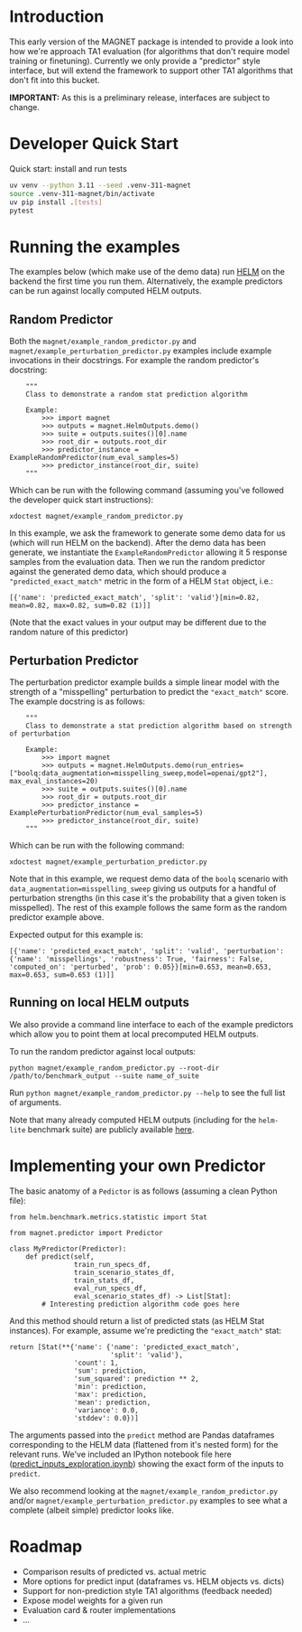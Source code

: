 # Introduction

This early version of the MAGNET package is intended to provide a look into how we're approach TA1 evaluation (for algorithms that don't require model training or finetuning).  Currently we only provide a "predictor" style interface, but will extend the framework to support other TA1 algorithms that don't fit into this bucket.

**IMPORTANT:** As this is a preliminary release, interfaces are subject to change.

# Developer Quick Start

Quick start: install and run tests

```bash
uv venv --python 3.11 --seed .venv-311-magnet
source .venv-311-magnet/bin/activate
uv pip install .[tests]
pytest
```

# Running the examples

The examples below (which make use of the demo data) run [HELM](https://github.com/stanford-crfm/helm) on the backend the first time you run them.  Alternatively, the example predictors can be run against locally computed HELM outputs.

## Random Predictor

Both the `magnet/example_random_predictor.py` and `magnet/example_perturbation_predictor.py` examples include example invocations in their docstrings.  For example the random predictor's docstring:

```
    """
    Class to demonstrate a random stat prediction algorithm

    Example:
        >>> import magnet
        >>> outputs = magnet.HelmOutputs.demo()
        >>> suite = outputs.suites()[0].name
        >>> root_dir = outputs.root_dir
        >>> predictor_instance = ExampleRandomPredictor(num_eval_samples=5)
        >>> predictor_instance(root_dir, suite)
    """
```

Which can be run with the following command (assuming you've followed the developer quick start instructions):

```
xdoctest magnet/example_random_predictor.py
```

In this example, we ask the framework to generate some demo data for us (which will run HELM on the backend).  After the demo data has been generate, we instantiate the `ExampleRandomPredictor` allowing it 5 response samples from the evaluation data.  Then we run the random predictor against the generated demo data, which should produce a `"predicted_exact_match"` metric in the form of a HELM `Stat` object, i.e.:

```
[{'name': 'predicted_exact_match', 'split': 'valid'}[min=0.82, mean=0.82, max=0.82, sum=0.82 (1)]]
```

(Note that the exact values in your output may be different due to the random nature of this predictor)

## Perturbation Predictor

The perturbation predictor example builds a simple linear model with the strength of a "misspelling" perturbation to predict the `"exact_match"` score.  The example docstring is as follows:

```
    """
    Class to demonstrate a stat prediction algorithm based on strength of perturbation

    Example:
        >>> import magnet
        >>> outputs = magnet.HelmOutputs.demo(run_entries=["boolq:data_augmentation=misspelling_sweep,model=openai/gpt2"], max_eval_instances=20)
        >>> suite = outputs.suites()[0].name
        >>> root_dir = outputs.root_dir
        >>> predictor_instance = ExamplePerturbationPredictor(num_eval_samples=5)
        >>> predictor_instance(root_dir, suite)
    """
```

Which can be run with the following command:

```
xdoctest magnet/example_perturbation_predictor.py
```

Note that in this example, we request demo data of the `boolq` scenario with `data_augmentation=misspelling_sweep` giving us outputs for a handful of perturbation strengths (in this case it's the probability that a given token is misspelled).  The rest of this example follows the same form as the random predictor example above.

Expected output for this example is:

```
[{'name': 'predicted_exact_match', 'split': 'valid', 'perturbation': {'name': 'misspellings', 'robustness': True, 'fairness': False, 'computed_on': 'perturbed', 'prob': 0.05}}[min=0.653, mean=0.653, max=0.653, sum=0.653 (1)]]

```

## Running on local HELM outputs

We also provide a command line interface to each of the example
predictors which allow you to point them at local precomputed HELM
outputs.

To run the random predictor against local outputs:
```
python magnet/example_random_predictor.py --root-dir /path/to/benchmark_output --suite name_of_suite
```

Run `python magnet/example_random_predictor.py --help` to see the full
list of arguments.

Note that many already computed HELM outputs (including for the `helm-lite` benchmark suite) are publicly available [here](https://console.cloud.google.com/storage/browser/crfm-helm-public).

# Implementing your own Predictor

The basic anatomy of a `Pedictor` is as follows (assuming a clean Python file):

```
from helm.benchmark.metrics.statistic import Stat

from magnet.predictor import Predictor

class MyPredictor(Predictor):
    def predict(self,
                train_run_specs_df,
                train_scenario_states_df,
                train_stats_df,
                eval_run_specs_df,
                eval_scenario_states_df) -> List[Stat]:
        # Interesting prediction algorithm code goes here
```

And this method should return a list of predicted stats (as HELM Stat
instances).  For example, assume we're predicting the `"exact_match"`
stat:

```
return [Stat(**{'name': {'name': 'predicted_exact_match',
                         'split': 'valid'},
                'count': 1,
                'sum': prediction,
                'sum_squared': prediction ** 2,
                'min': prediction,
                'max': prediction,
                'mean': prediction,
                'variance': 0.0,
                'stddev': 0.0})]
```

The arguments passed into the `predict` method are Pandas dataframes corresponding to the HELM data (flattened from it's nested form) for the relevant runs.  We've included an IPython notebook file here ([predict_inputs_exploration.ipynb](./predict_inputs_exploration.ipynb)) showing the exact form of the inputs to `predict`.

We also recommend looking at the `magnet/example_random_predictor.py` and/or `magnet/example_perturbation_predictor.py` examples to see what a complete (albeit simple) predictor looks like.

# Roadmap

- Comparison results of predicted vs. actual metric
- More options for predict input (dataframes vs. HELM objects vs. dicts)
- Support for non-prediction style TA1 algorithms (feedback needed)
- Expose model weights for a given run
- Evaluation card & router implementations
- ...
